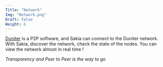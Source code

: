 ```yaml
---
Title: "Network"
Img: "Network.png"
Draft: false
Weight: 6
---
```


[Duniter](http://duniter.org/) is a P2P software, and Sakia can connect to the Duniter network.
With Sakia, discover the network, check the state of the nodes.
You can view the network almost in real time !

*Transparency and Peer to Peer is the way to go*
